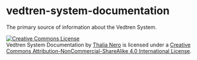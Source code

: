 # vedtren-system-documentation
The primary source of information about the Vedtren System.

<a rel="license" href="http://creativecommons.org/licenses/by-nc-sa/4.0/"><img alt="Creative Commons License" style="border-width:0" src="https://i.creativecommons.org/l/by-nc-sa/4.0/88x31.png" /></a><br /><span xmlns:dct="http://purl.org/dc/terms/" href="http://purl.org/dc/dcmitype/Text" property="dct:title" rel="dct:type">Vedtren System Documentation</span> by <a xmlns:cc="http://creativecommons.org/ns#" href="https://kvverti.github.io/vedtren-system-documentation" property="cc:attributionName" rel="cc:attributionURL">Thalia Nero</a> is licensed under a <a rel="license" href="http://creativecommons.org/licenses/by-nc-sa/4.0/">Creative Commons Attribution-NonCommercial-ShareAlike 4.0 International License</a>.
